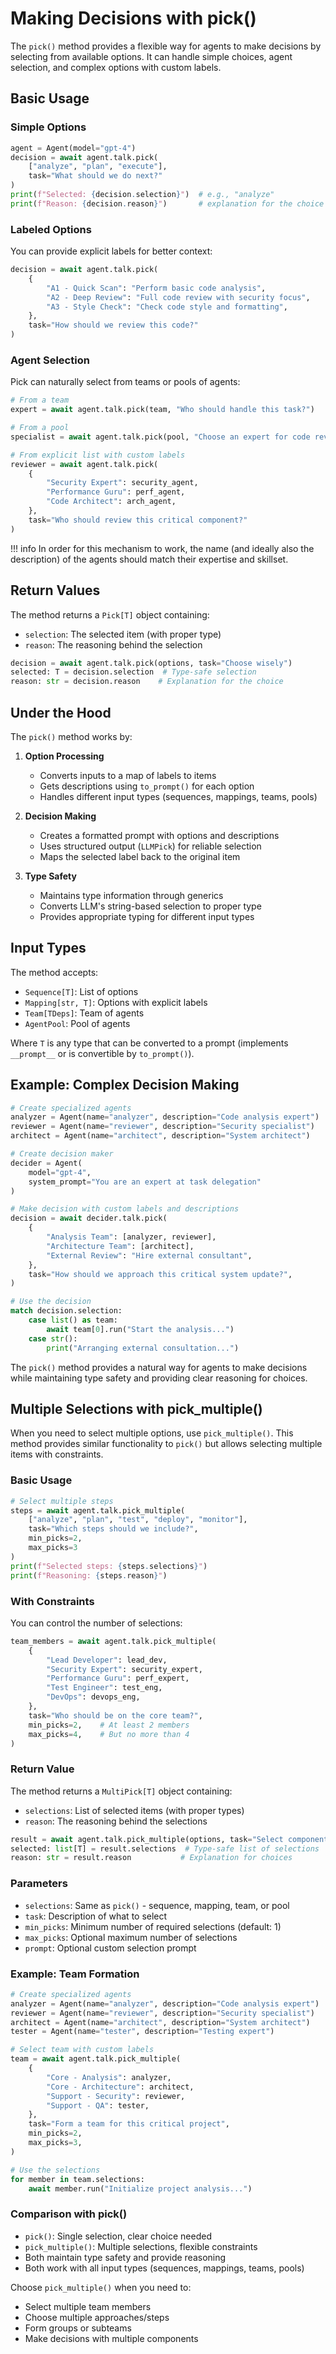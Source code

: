 # Making Decisions with pick()

The `pick()` method provides a flexible way for agents to make decisions by selecting from available options. It can handle simple choices, agent selection, and complex options with custom labels.

## Basic Usage

### Simple Options
```python
agent = Agent(model="gpt-4")
decision = await agent.talk.pick(
    ["analyze", "plan", "execute"],
    task="What should we do next?"
)
print(f"Selected: {decision.selection}")  # e.g., "analyze"
print(f"Reason: {decision.reason}")       # explanation for the choice
```

### Labeled Options
You can provide explicit labels for better context:
```python
decision = await agent.talk.pick(
    {
        "A1 - Quick Scan": "Perform basic code analysis",
        "A2 - Deep Review": "Full code review with security focus",
        "A3 - Style Check": "Check code style and formatting",
    },
    task="How should we review this code?"
)
```

### Agent Selection
Pick can naturally select from teams or pools of agents:
```python
# From a team
expert = await agent.talk.pick(team, "Who should handle this task?")

# From a pool
specialist = await agent.talk.pick(pool, "Choose an expert for code review")

# From explicit list with custom labels
reviewer = await agent.talk.pick(
    {
        "Security Expert": security_agent,
        "Performance Guru": perf_agent,
        "Code Architect": arch_agent,
    },
    task="Who should review this critical component?"
)
```
!!! info
    In order for this mechanism to work, the name (and ideally also the description) of the agents should match
    their expertise and skillset.


## Return Values

The method returns a `Pick[T]` object containing:
- `selection`: The selected item (with proper type)
- `reason`: The reasoning behind the selection

```python
decision = await agent.talk.pick(options, task="Choose wisely")
selected: T = decision.selection  # Type-safe selection
reason: str = decision.reason    # Explanation for the choice
```

## Under the Hood

The `pick()` method works by:

1. **Option Processing**
   - Converts inputs to a map of labels to items
   - Gets descriptions using `to_prompt()` for each option
   - Handles different input types (sequences, mappings, teams, pools)

2. **Decision Making**
   - Creates a formatted prompt with options and descriptions
   - Uses structured output (`LLMPick`) for reliable selection
   - Maps the selected label back to the original item

3. **Type Safety**
   - Maintains type information through generics
   - Converts LLM's string-based selection to proper type
   - Provides appropriate typing for different input types

## Input Types

The method accepts:
- `Sequence[T]`: List of options
- `Mapping[str, T]`: Options with explicit labels
- `Team[TDeps]`: Team of agents
- `AgentPool`: Pool of agents

Where `T` is any type that can be converted to a prompt (implements `__prompt__` or is convertible by `to_prompt()`).


## Example: Complex Decision Making

```python
# Create specialized agents
analyzer = Agent(name="analyzer", description="Code analysis expert")
reviewer = Agent(name="reviewer", description="Security specialist")
architect = Agent(name="architect", description="System architect")

# Create decision maker
decider = Agent(
    model="gpt-4",
    system_prompt="You are an expert at task delegation"
)

# Make decision with custom labels and descriptions
decision = await decider.talk.pick(
    {
        "Analysis Team": [analyzer, reviewer],
        "Architecture Team": [architect],
        "External Review": "Hire external consultant",
    },
    task="How should we approach this critical system update?",
)

# Use the decision
match decision.selection:
    case list() as team:
        await team[0].run("Start the analysis...")
    case str():
        print("Arranging external consultation...")
```

The `pick()` method provides a natural way for agents to make decisions while maintaining type safety and providing clear reasoning for choices.


## Multiple Selections with pick_multiple()

When you need to select multiple options, use `pick_multiple()`. This method provides similar functionality to `pick()` but allows selecting multiple items with constraints.

### Basic Usage

```python
# Select multiple steps
steps = await agent.talk.pick_multiple(
    ["analyze", "plan", "test", "deploy", "monitor"],
    task="Which steps should we include?",
    min_picks=2,
    max_picks=3
)
print(f"Selected steps: {steps.selections}")
print(f"Reasoning: {steps.reason}")
```

### With Constraints

You can control the number of selections:
```python
team_members = await agent.talk.pick_multiple(
    {
        "Lead Developer": lead_dev,
        "Security Expert": security_expert,
        "Performance Guru": perf_expert,
        "Test Engineer": test_eng,
        "DevOps": devops_eng,
    },
    task="Who should be on the core team?",
    min_picks=2,    # At least 2 members
    max_picks=4,    # But no more than 4
)
```

### Return Value

The method returns a `MultiPick[T]` object containing:
- `selections`: List of selected items (with proper types)
- `reason`: The reasoning behind the selections

```python
result = await agent.talk.pick_multiple(options, task="Select components")
selected: list[T] = result.selections  # Type-safe list of selections
reason: str = result.reason           # Explanation for choices
```

### Parameters

- `selections`: Same as `pick()` - sequence, mapping, team, or pool
- `task`: Description of what to select
- `min_picks`: Minimum number of required selections (default: 1)
- `max_picks`: Optional maximum number of selections
- `prompt`: Optional custom selection prompt

### Example: Team Formation

```python
# Create specialized agents
analyzer = Agent(name="analyzer", description="Code analysis expert")
reviewer = Agent(name="reviewer", description="Security specialist")
architect = Agent(name="architect", description="System architect")
tester = Agent(name="tester", description="Testing expert")

# Select team with custom labels
team = await agent.talk.pick_multiple(
    {
        "Core - Analysis": analyzer,
        "Core - Architecture": architect,
        "Support - Security": reviewer,
        "Support - QA": tester,
    },
    task="Form a team for this critical project",
    min_picks=2,
    max_picks=3,
)

# Use the selections
for member in team.selections:
    await member.run("Initialize project analysis...")
```

### Comparison with pick()

- `pick()`: Single selection, clear choice needed
- `pick_multiple()`: Multiple selections, flexible constraints
- Both maintain type safety and provide reasoning
- Both work with all input types (sequences, mappings, teams, pools)

Choose `pick_multiple()` when you need to:
- Select multiple team members
- Choose multiple approaches/steps
- Form groups or subteams
- Make decisions with multiple components

